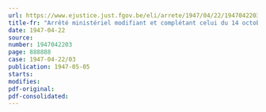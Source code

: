 ```yaml
---
url: https://www.ejustice.just.fgov.be/eli/arrete/1947/04/22/1947042203/justel
title-fr: "Arrêté ministériel modifiant et complétant celui du 14 octobre 1946, plaçant les articles de confiserie et les pralines sous le régime du prix normal, modifié et complété par l'arrêté ministériel du 13 février 1947"
date: 1947-04-22
source:
number: 1947042203
page: 888888
case: 1947-04-22/03
publication: 1947-05-05
starts:
modifies:
pdf-original:
pdf-consolidated:
---
```


